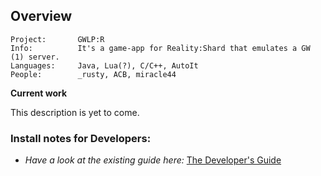 ## Overview
    Project:       GWLP:R
    Info:          It's a game-app for Reality:Shard that emulates a GW (1) server.
    Languages:     Java, Lua(?), C/C++, AutoIt
    People:        _rusty, ACB, miracle44

**Current work**

This description is yet to come.

### Install notes for Developers:
 - _Have a look at the existing guide here:_  [The Developer's Guide](http://github.com/GameRevision/GWLP-R/wiki/Dev-HowTo)